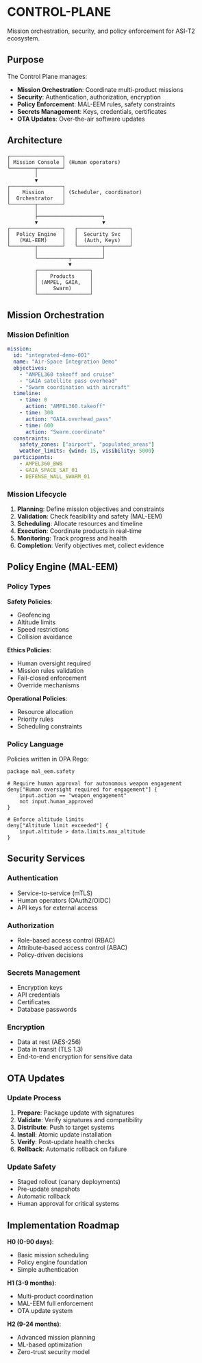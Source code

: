 # CONTROL-PLANE

Mission orchestration, security, and policy enforcement for ASI-T2 ecosystem.

## Purpose

The Control Plane manages:
- **Mission Orchestration**: Coordinate multi-product missions
- **Security**: Authentication, authorization, encryption
- **Policy Enforcement**: MAL-EEM rules, safety constraints
- **Secrets Management**: Keys, credentials, certificates
- **OTA Updates**: Over-the-air software updates

## Architecture

```
┌─────────────────┐
│ Mission Console │ (Human operators)
└────────┬────────┘
         │
         ▼
┌─────────────────┐
│    Mission      │ (Scheduler, coordinator)
│  Orchestrator   │
└────────┬────────┘
         │
         ├─────────────────────┐
         ▼                     ▼
┌─────────────────┐   ┌─────────────────┐
│  Policy Engine  │   │  Security Svc   │
│   (MAL-EEM)     │   │  (Auth, Keys)   │
└────────┬────────┘   └────────┬────────┘
         │                     │
         └──────────┬──────────┘
                    ▼
         ┌─────────────────┐
         │    Products     │
         │ (AMPEL, GAIA,   │
         │     Swarm)      │
         └─────────────────┘
```

## Mission Orchestration

### Mission Definition

```yaml
mission:
  id: "integrated-demo-001"
  name: "Air-Space Integration Demo"
  objectives:
    - "AMPEL360 takeoff and cruise"
    - "GAIA satellite pass overhead"
    - "Swarm coordination with aircraft"
  timeline:
    - time: 0
      action: "AMPEL360.takeoff"
    - time: 300
      action: "GAIA.overhead_pass"
    - time: 600
      action: "Swarm.coordinate"
  constraints:
    safety_zones: ["airport", "populated_areas"]
    weather_limits: {wind: 15, visibility: 5000}
  participants:
    - AMPEL360_BWB
    - GAIA_SPACE_SAT_01
    - DEFENSE_WALL_SWARM_01
```

### Mission Lifecycle

1. **Planning**: Define mission objectives and constraints
2. **Validation**: Check feasibility and safety (MAL-EEM)
3. **Scheduling**: Allocate resources and timeline
4. **Execution**: Coordinate products in real-time
5. **Monitoring**: Track progress and health
6. **Completion**: Verify objectives met, collect evidence

## Policy Engine (MAL-EEM)

### Policy Types

**Safety Policies**:
- Geofencing
- Altitude limits
- Speed restrictions
- Collision avoidance

**Ethics Policies**:
- Human oversight required
- Mission rules validation
- Fail-closed enforcement
- Override mechanisms

**Operational Policies**:
- Resource allocation
- Priority rules
- Scheduling constraints

### Policy Language

Policies written in OPA Rego:

```rego
package mal_eem.safety

# Require human approval for autonomous weapon engagement
deny["Human oversight required for engagement"] {
    input.action == "weapon_engagement"
    not input.human_approved
}

# Enforce altitude limits
deny["Altitude limit exceeded"] {
    input.altitude > data.limits.max_altitude
}
```

## Security Services

### Authentication
- Service-to-service (mTLS)
- Human operators (OAuth2/OIDC)
- API keys for external access

### Authorization
- Role-based access control (RBAC)
- Attribute-based access control (ABAC)
- Policy-driven decisions

### Secrets Management
- Encryption keys
- API credentials
- Certificates
- Database passwords

### Encryption
- Data at rest (AES-256)
- Data in transit (TLS 1.3)
- End-to-end encryption for sensitive data

## OTA Updates

### Update Process

1. **Prepare**: Package update with signatures
2. **Validate**: Verify signatures and compatibility
3. **Distribute**: Push to target systems
4. **Install**: Atomic update installation
5. **Verify**: Post-update health checks
6. **Rollback**: Automatic rollback on failure

### Update Safety

- Staged rollout (canary deployments)
- Pre-update snapshots
- Automatic rollback
- Human approval for critical systems

## Implementation Roadmap

**H0 (0-90 days)**:
- Basic mission scheduling
- Policy engine foundation
- Simple authentication

**H1 (3-9 months)**:
- Multi-product coordination
- MAL-EEM full enforcement
- OTA update system

**H2 (9-24 months)**:
- Advanced mission planning
- ML-based optimization
- Zero-trust security model

